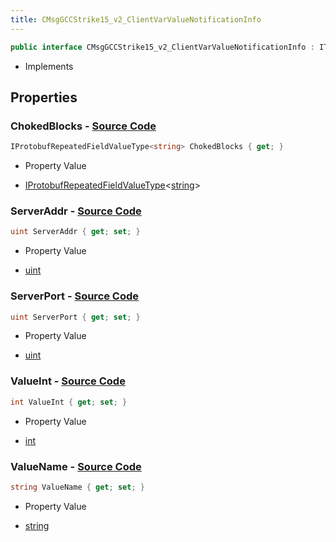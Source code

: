 ```yaml
---
title: CMsgGCCStrike15_v2_ClientVarValueNotificationInfo
---
```


```csharp
public interface CMsgGCCStrike15_v2_ClientVarValueNotificationInfo : ITypedProtobuf<CMsgGCCStrike15_v2_ClientVarValueNotificationInfo>, INativeHandle
```

- Implements

## Properties

### **ChokedBlocks** - [Source Code](https://github.com/swiftly-solution/swiftlys2/blob/main/managed/src/SwiftlyS2.Generated/Protobufs/Interfaces/CMsgGCCStrike15_v2_ClientVarValueNotificationInfo.cs#L25)

```csharp
IProtobufRepeatedFieldValueType<string> ChokedBlocks { get; }
```

- Property Value

- [IProtobufRepeatedFieldValueType](/docs/api/shared/netmessages/iprotobufrepeatedfieldvaluetype-1)<[string](https://learn.microsoft.com/dotnet/api/system.string)>

### **ServerAddr** - [Source Code](https://github.com/swiftly-solution/swiftlys2/blob/main/managed/src/SwiftlyS2.Generated/Protobufs/Interfaces/CMsgGCCStrike15_v2_ClientVarValueNotificationInfo.cs#L19)

```csharp
uint ServerAddr { get; set; }
```

- Property Value

- [uint](https://learn.microsoft.com/dotnet/api/system.uint32)

### **ServerPort** - [Source Code](https://github.com/swiftly-solution/swiftlys2/blob/main/managed/src/SwiftlyS2.Generated/Protobufs/Interfaces/CMsgGCCStrike15_v2_ClientVarValueNotificationInfo.cs#L22)

```csharp
uint ServerPort { get; set; }
```

- Property Value

- [uint](https://learn.microsoft.com/dotnet/api/system.uint32)

### **ValueInt** - [Source Code](https://github.com/swiftly-solution/swiftlys2/blob/main/managed/src/SwiftlyS2.Generated/Protobufs/Interfaces/CMsgGCCStrike15_v2_ClientVarValueNotificationInfo.cs#L16)

```csharp
int ValueInt { get; set; }
```

- Property Value

- [int](https://learn.microsoft.com/dotnet/api/system.int32)

### **ValueName** - [Source Code](https://github.com/swiftly-solution/swiftlys2/blob/main/managed/src/SwiftlyS2.Generated/Protobufs/Interfaces/CMsgGCCStrike15_v2_ClientVarValueNotificationInfo.cs#L13)

```csharp
string ValueName { get; set; }
```

- Property Value

- [string](https://learn.microsoft.com/dotnet/api/system.string)

